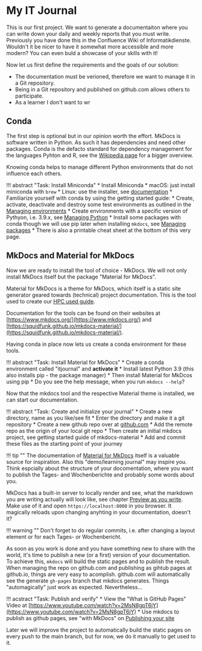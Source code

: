# My IT Journal

This is our first project. We want to generate a documentaiton where you can write
down your daily and weekly reports that you must write. Previously you have done this
in the Confluence Wiki of Informatikdienste. Wouldn't it be nicer to have it somewhat
more accessible and more modern? You can even buld a showcase of your skills with it!

Now let us first define the requirements and the goals of our solution:

* The documentation must be verioned, therefore we want to manage it in a Git repository.
* Being in a Git repository and published on github.com allows others to participate.
* As a learner I don't want to wr

## Conda

The first step is optional but in our opinion worth the effort. MkDocs is software written
in Python. As such it has dependencies and need other packages. Conda is the defacto standard
for dependency management for the languages Pyhton and R, see the
[Wikipedia page](https://en.wikipedia.org/wiki/Conda_(package_manager)) for a bigger overview.

Knowing conda helps to manage different Python environments that do not influence each others.

!!! abstract "Task: Install Miniconda"
    * Install Miniconda
        * macOS: just install miniconda with `brew`
        * Linux: use the installer, see [documentation](https://docs.conda.io/en/latest/miniconda.html)
    * Familiarize yourself with conda by using the getting started guide:
        * Create, activate, deactivate and destroy some test environments as outlined
          in the [Managing environments](https://docs.conda.io/projects/conda/en/latest/user-guide/getting-started.html#managing-environments)
        * Create environments with a specific version of Pythyon, i.e. 3.9.x, see [Managing Python](https://docs.conda.io/projects/conda/en/latest/user-guide/getting-started.html#managing-python)
        * Install some packages with conda though we will use pip later when installing `mkdocs`, see [Managing packages](https://docs.conda.io/projects/conda/en/latest/user-guide/getting-started.html#managing-packages)
        * There is also a printable cheat sheet at the bottom of this very page.
    

## MkDocs and Material for MkDocs

Now we are ready to install the tool of choice - MkDocs. We will not only install MkDocs itself
but the package "Material for MkDocs".

Material for MkDocs is a theme for MkDocs, which itself is a static site generator geared towards
(technical) project documentation. This is the tool used to create our [HPC used guide](https://hpc-unibe-ch.github.com/).

Documentation for the tools can be found on their websites at [https://www.mkdocs.org/](https://www.mkdocs.org/) and
[https://squidfunk.github.io/mkdocs-material/](https://squidfunk.github.io/mkdocs-material/).

Having conda in place now lets us create a conda environment for these tools.

!!! abstract "Task: Install Material for MkDocs"
    * Create a conda environment called "itjournal" and **activate it**
    * Install latest Python 3.9 (this also installs pip - the package manager)
    * Then install Material for MkDcos using pip
    * Do you see the help message, when you run `mkdocs --help`?

Now that the mkdocs tool and the respective Material theme is installed, we can start our documentation.

!!! abstract "Task: Create and initialize your journal"
    * Create a new directory, name as you like/see fit
    * Enter the directory and make it a git repository
    * Create a new github repo over at [github.com](https://github.com)
    * Add the remote repo as the origin of your local git repo
    * Then create an initial mkdocs project, see getting started guide of mkdocs-material
    * Add and commit these files as the starting point of your journey

!!! tip ""
    The documentation of [Material for MkDocs](https://squidfunk.github.io/mkdocs-material/) itself
    is a valuable source for inspiration. Also this "demo/learning journal" may inspire you. Think
    espcially about the structure of your docomentation, where you want to publish the Tages- and
    Wochenberichte and probably some words about you.

MkDocs has a built-in server to locally render and see, what the markdown you are writing
actually will look like, see chapter [Preview as you write][4]. Make use of it and open
`https://localhost:8000` in you browser. It magically reloads upon changing anyhting in your
documentation, doesn't it?

!!! warning ""
    Don't forget to do regular commits, i.e. after changing a layout element or for each Tages- or
    Wochenbericht.

As soon as you work is done and you have something new to share with the world, it's time to 
publish a new (or a first) version of your documentation. To achieve this, `mkdocs` will build
the static pages and to publish the result. When managing the repo on github.com and publishing
as gihtub pages at github.io, things are very easy to acomplish. github.com will automatically 
see the generate `gh-pages` branch that mkdocs generates. Things "automagically" just work as
expected. Nevertheless...

!!! acstract "Task: Publish and verify"
    * View the "What is GitHub Pages" Video at [https://www.youtube.com/watch?v=2MsN8gpT6jY](https://www.youtube.com/watch?v=2MsN8gpT6jY)
    * Use mkdocs to publish as github pages, see "with MkDocs" on [Publishing your site](https://squidfunk.github.io/mkdocs-material/publishing-your-site/#with-github-actions)

Later we will improve the project to automatically build the static pages on every push to the main
branch, but for now, we do it manually to get used to it.

[4]: https://squidfunk.github.io/mkdocs-material/creating-your-site/#previewing-as-you-write

